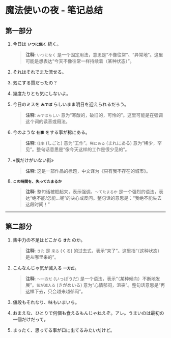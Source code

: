 # 魔法使いの夜 - 笔记总结

## 第一部分

1.  今日は **`いつに無く`** 続く。
    > **注释**: `いつになく` 是一个固定用法，意思是“不像往常”、“异常地”。这里可能是想表达“今天不像往常一样持续着（某种状态）”。

2.  それはそれでまた流せる。

3.  気にする質だったの？

4.  幾度たりとも気にしないよ。

5.  今日のミスを **`みすぼ`** らしいまま明日を迎えられるだろう。
    > **注释**: `みすぼらしい` 意为“寒酸的，破旧的，可怜的”。这里可能是在强调这个词的读音或用法。

6.  今のような **`仕事`** をする事が稀にある。
    > **注释**: `仕事` (しごと) 意为“工作”。`稀にある` (まれにある) 意为“稀少，罕见”。整句话意思是“像今天这样的工作是很少见的”。

7.  «僕だけがいない街»
    > **注释**: 这是一部作品的标题，中文译为《只有我不存在的城市》。

8.  **`この時間を、失ってたまるか`**
    > **注释**: 整句话被框起来，表示强调。`〜てたまるか` 是一个强烈的语法，表达“绝不能/怎能...呢”的决心或反问。整句话的意思是：“我绝不能失去这段时间！”

---

## 第二部分

1.  集中力の不足はどこから **`きた`** のか。
    > **注释**: `きた` 是 `来る` (くる) 的过去式，表示“来了”。这里指“（这种状态）是从哪里来的”。

2.  こんなんじゃ気が滅入る **`一方だ`**。
    > **注释**: `〜一方だ` (いっぽうだ) 是一个语法，表示“（某种倾向）不断地发展”。`気が滅入る` (きがめいる) 意为“心情郁闷，沮丧”。整句话意思是“再这样下去，只会越来越郁闷”。

3.  値段もそれなり、味もいまいち。

4.  おまえな、ひとりで何個も食えるもんじゃねえぞ。アレ。うまいのは最初の一個だけだって。

5.  まったく、思ってる事が口に出てるみたいだけど。